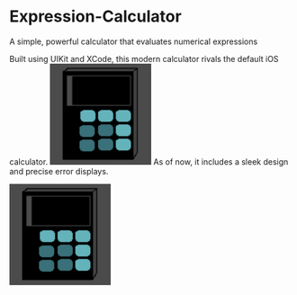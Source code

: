 # Expression-Calculator

A simple, powerful calculator that evaluates numerical expressions

Built using UIKit and XCode, this modern calculator rivals the default iOS calculator. ![alt text](https://github.com/rkrishn7/Expression-Calculator/blob/master/Calculator_Icon_180.png)
As of now, it includes a sleek design and precise error displays.

![alt text](https://github.com/rkrishn7/Expression-Calculator/blob/master/Calculator_Icon_180.png)
